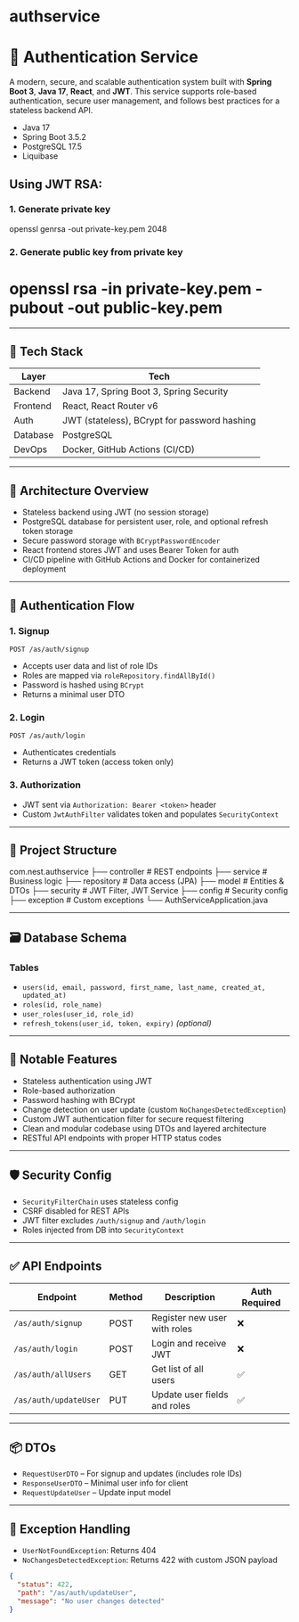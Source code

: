 # authservice

# 🔐 Authentication Service

A modern, secure, and scalable authentication system built with **Spring Boot 3**, **Java 17**, **React**, and **JWT**. This service supports role-based authentication, secure user management, and follows best practices for a stateless backend API.

- Java 17
- Spring Boot 3.5.2
- PostgreSQL 17.5
- Liquibase

## Using JWT RSA: 
### 1. Generate private key
openssl genrsa -out private-key.pem 2048

### 2. Generate public key from private key
openssl rsa -in private-key.pem -pubout -out public-key.pem
=======
---

## 🧰 Tech Stack

| Layer      | Tech                                             |
|------------|--------------------------------------------------|
| Backend    | Java 17, Spring Boot 3, Spring Security          |
| Frontend   | React, React Router v6                           |
| Auth       | JWT (stateless), BCrypt for password hashing     |
| Database   | PostgreSQL                                       |
| DevOps     | Docker, GitHub Actions (CI/CD)                   |

---

## 📐 Architecture Overview

- Stateless backend using JWT (no session storage)
- PostgreSQL database for persistent user, role, and optional refresh token storage
- Secure password storage with `BCryptPasswordEncoder`
- React frontend stores JWT and uses Bearer Token for auth
- CI/CD pipeline with GitHub Actions and Docker for containerized deployment

---

## 🔄 Authentication Flow

### 1. Signup

`POST /as/auth/signup`

- Accepts user data and list of role IDs
- Roles are mapped via `roleRepository.findAllById()`
- Password is hashed using `BCrypt`
- Returns a minimal user DTO

### 2. Login

`POST /as/auth/login`

- Authenticates credentials
- Returns a JWT token (access token only)

### 3. Authorization

- JWT sent via `Authorization: Bearer <token>` header
- Custom `JwtAuthFilter` validates token and populates `SecurityContext`

---

## 📁 Project Structure
com.nest.authservice
├── controller # REST endpoints
├── service # Business logic
├── repository # Data access (JPA)
├── model # Entities & DTOs
├── security # JWT Filter, JWT Service
├── config # Security config
├── exception # Custom exceptions
└── AuthServiceApplication.java

---

## 🗃️ Database Schema

### Tables

- `users(id, email, password, first_name, last_name, created_at, updated_at)`
- `roles(id, role_name)`
- `user_roles(user_id, role_id)`
- `refresh_tokens(user_id, token, expiry)` *(optional)*

---

## 🔧 Notable Features

- Stateless authentication using JWT
- Role-based authorization
- Password hashing with BCrypt
- Change detection on user update (custom `NoChangesDetectedException`)
- Custom JWT authentication filter for secure request filtering
- Clean and modular codebase using DTOs and layered architecture
- RESTful API endpoints with proper HTTP status codes

---

## 🛡️ Security Config

- `SecurityFilterChain` uses stateless config
- CSRF disabled for REST APIs
- JWT filter excludes `/auth/signup` and `/auth/login`
- Roles injected from DB into `SecurityContext`

---

## ✅ API Endpoints

| Endpoint                  | Method | Description                      | Auth Required |
|---------------------------|--------|----------------------------------|----------------|
| `/as/auth/signup`         | POST   | Register new user with roles     | ❌             |
| `/as/auth/login`          | POST   | Login and receive JWT            | ❌             |
| `/as/auth/allUsers`       | GET    | Get list of all users            | ✅             |
| `/as/auth/updateUser`     | PUT    | Update user fields and roles     | ✅             |

---

## 📦 DTOs

- `RequestUserDTO` – For signup and updates (includes role IDs)
- `ResponseUserDTO` – Minimal user info for client
- `RequestUpdateUser` – Update input model

---

## 🚨 Exception Handling

- `UserNotFoundException`: Returns 404
- `NoChangesDetectedException`: Returns 422 with custom JSON payload

```json
{
  "status": 422,
  "path": "/as/auth/updateUser",
  "message": "No user changes detected"
}
